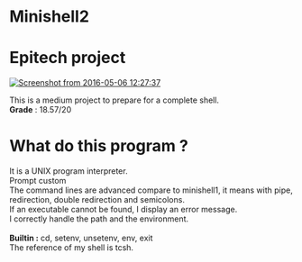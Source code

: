 # Minishell2

# Epitech project
<a href="http://www.casimages.com/i/160506124401268942.png.html" target="_blank" title="Screenshot from 2016-05-06 12:27:37"><img src="http://nsa38.casimages.com/img/2016/05/06/160506124401268942.png" border="0" alt="Screenshot from 2016-05-06 12:27:37" /></a>

This is a medium project to prepare for a complete shell. <br >
<b>Grade</b> : 18.57/20<br />

# What do this program ?

It is a UNIX program interpreter.<br >
Prompt custom<br >
The command lines are advanced compare to minishell1, it means with pipe, redirection, double redirection and semicolons. <br>
If an executable cannot be found, I display an error message.<br>
I correctly handle the path and the environment.<br>
<br>
<b>Builtin :</b> cd, setenv, unsetenv, env, exit <br />
The reference of my shell is tcsh.
